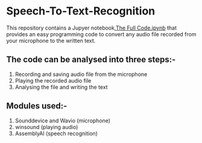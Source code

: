# Speech-To-Text-Recognition
This repository contains a Jupyer notebook,[The Full Code.ipynb](https://github.com/Programming-MadeEasy/Speech-To-Text-Recognition/blob/main/The%20Full%20code.ipynb) that provides an easy programming code to convert any audio file recorded from your microphone to the written text.

## The code can be analysed into three steps:-
1. Recording and saving audio file from the microphone
2. Playing the recorded audio file
3. Analysing the file and writing the text

## Modules used:-
1. Sounddevice and Wavio (microphone)
2. winsound (playing audio)
3. AssemblyAI (speech recognition)

